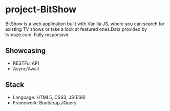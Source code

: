 # project-BitShow
BitShow is a web application built with Vanilla JS, where you can search for existing TV shows or take a look at featured ones.Data provided by tvmaze.com. Fully responsive.

## Showcasing
- RESTFul API
- Async/Await


## Stack
- Language: HTML5, CSS3, JS(ES6) 
- Framework: Bootstrap,JQuery

